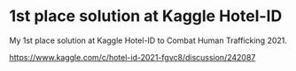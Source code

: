 # 1st place solution at Kaggle Hotel-ID

My 1st place solution at Kaggle Hotel-ID to Combat Human Trafficking 2021.

https://www.kaggle.com/c/hotel-id-2021-fgvc8/discussion/242087